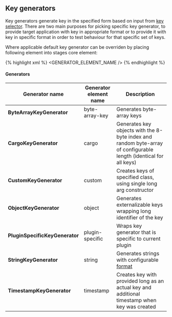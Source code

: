 ---
---

Key generators
--------------

Key generators generate key in the specified form based on input from [key selector](./key_selectors.html). There are two main purposes for picking specific key generator, to provide target application with key in appropriate format or to provide it with key in specific format in order to test behaviour for that specific set of keys.
  
Where applicable default key generator can be overriden by placing following element into stages core element:

{% highlight xml %}
    <key-generator>
      <GENERATOR_ELEMENT_NAME />
    </key-generator>
{% endhighlight %}

#### Generators 

|**Generator name**		| Generator element name|Description														|
|-------------------------------|-----------------------|-----------------------------------------------------------------------------------------------------------------------|
|**ByteArrayKeyGenerator**	|byte-array-key		|Generates byte-array keys												|
|**CargoKeyGenerator**		|cargo			|Generates key objects with the 8-byte index and random byte-array of configurable length (identical for all keys)	|
|**CustomKeyGenerator**		|custom			|Creates keys of specified class, using single long arg constructor							|
|**ObjectKeyGenerator**		|object			|Generates externalizable keys wrapping long identifier of the key							|
|**PluginSpecificKeyGenerator**	|plugin-specific	|Wraps key generator that is specific to current plugin									|
|**StringKeyGenerator**		|string			|Generates strings with configurable [format](https://docs.oracle.com/javase/7/docs/api/java/util/Formatter.html)	|
|**TimestampKeyGenerator**	|timestamp		|Creates key with provided long as an actual key and additional timestamp when key was created				|